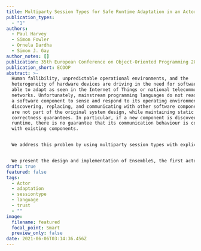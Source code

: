 ```yaml
---
title: Multiparty Session Types for Safe Runtime Adaptation in an Actor Language
publication_types:
  - "1"
authors:
  - Paul Harvey
  - Simon Fowler
  - Ornela Dardha
  - Simon J. Gay
author_notes: []
publication: 35th European Conference on Object-Oriented Programming 2021
publication_short: ECOOP
abstract: >-
  Human fallibility, unpredictable operational environments, and the
  heterogeneity of hardware devices are driving in the need for software to be
  able to adapt as seen in the Internet of Things or national telecommunication
  networks. Unfortunately, mainstream programming languages do not readily allow
  a software component to sense and respond to its operating environment, by
  discovering, replacing, and communicating with other software components that
  are not part of the original system design, while maintaining static
  correctness guarantees. In particular, if a new component is discovered at
  runtime, there is no guarantee that its communication behaviour is compatible
  with existing components.


  We address this problem by using multiparty session types with explicit connection actions, a type formalism used to model distributed communication protocols. By associating session types with software components, the discovery process can check protocol compatibility and, when required, correctly replace components.


  We present the design and implementation of EnsembleS, the first actor-based language with adaptive features and a static session type system. We apply it to a case study based on an adaptive DNS server. Finally, we formalise the type system of EnsembleS and prove the safety of well-typed programs, making essential use of recent advances in non-classical multiparty session types.
draft: true
featured: false
tags:
  - Actor
  - adaptation
  - sessiontype
  - language
  - trust
  - ""
image:
  filename: featured
  focal_point: Smart
  preview_only: false
date: 2021-06-06T03:14:36.456Z
---
```

